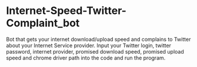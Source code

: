 # Internet-Speed-Twitter-Complaint_bot
Bot that gets your internet download/upload speed and complains to Twitter about your Internet Service provider. Input your Twitter login, twitter password, internet provider, promised download speed, promised upload speed and chrome driver path into the code and run the program.
